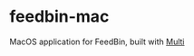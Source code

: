 # feedbin-mac

MacOS application for FeedBin, built with [Multi](https://github.com/hkgumbs/multi)


